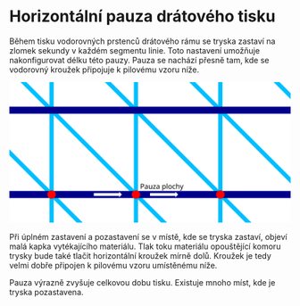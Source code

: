 Horizontální pauza drátového tisku
====
Během tisku vodorovných prstenců drátového rámu se tryska zastaví na zlomek sekundy v každém segmentu linie. Toto nastavení umožňuje nakonfigurovat délku této pauzy. Pauza se nachází přesně tam, kde se vodorovný kroužek připojuje k pilovému vzoru níže.

![Místa, kde se tryska zastaví](../images/wireframe_flat_delay_cs.svg)

Při úplném zastavení a pozastavení se v místě, kde se tryska zastaví, objeví malá kapka vytékajícího materiálu. Tlak toku materiálu opouštějící komoru trysky bude také tlačit horizontální kroužek mírně dolů. Kroužek je tedy velmi dobře připojen k pilovému vzoru umístěnému níže.

Pauza výrazně zvyšuje celkovou dobu tisku. Existuje mnoho míst, kde je tryska pozastavena.
